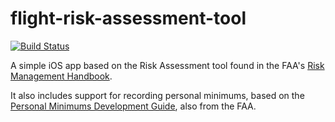# flight-risk-assessment-tool

[![Build Status](https://travis-ci.org/jimhopp/flight-risk-assessment-tool.svg?branch=master)](https://travis-ci.org/jimhopp/flight-risk-assessment-tool)

A simple iOS app based on the Risk Assessment tool found in the FAA's [Risk Management Handbook](https://www.faa.gov/regulations_policies/handbooks_manuals/aviation/media/FAA-H-8083-2.pdf).

It also includes support for recording personal minimums, based on the [Personal Minimums Development Guide](https://www.faasafety.gov/gslac/alc/libview_normal.aspx?id=9091), also from the FAA.
